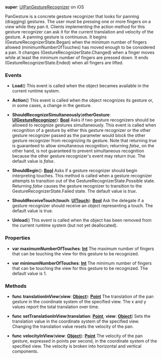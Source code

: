 **super**: [UIPanGestureRecognizer](UIPanGestureRecognizer.md) on iOS

PanGesture is a concrete gesture recognizer that looks for panning (dragging) gestures. The user must be pressing one or more fingers on a view while they pan it. Clients implementing the action method for this gesture recognizer can ask it for the current translation and velocity of the gesture. A panning gesture is continuous. It begins (GestureRecognizerState.Began) when the minimum number of fingers allowed (minimumNumberOfTouches) has moved enough to be considered a pan. It changes (GestureRecognizerState.Changed) when a finger moves while at least the minimum number of fingers are pressed down. It ends (GestureRecognizerState.Ended) when all fingers are lifted.

### Events

* **Load**()
This event is called when the object becames available in the current runtime system.

* **Action**()
This event is called when the object recognizes its gesture or, in some cases, a change in the gesture.

* **ShouldRecognizeSimultaneously**(**otherGesture**: <strong>[UIGestureRecognizer](UIGestureRecognizer.md)</strong>): <strong>[Bool](../gravity/types.md)</strong> 
Asks if two gesture recognizers should be allowed to recognize gestures simultaneously. This event is called when recognition of a gesture by either this gesture recognizer or the other gesture recognizer passed as the parameter would block the other gesture recognizer from recognizing its gesture. Note that returning <i>true</i> is guaranteed to allow simultaneous recognition; returning <i>false</i>, on the other hand, is not guaranteed to prevent simultaneous recognition because the other gesture recognizer's event may return <i>true</i>. The default value is <i>false</i>.

* **ShouldBegin**(): <strong>[Bool](../gravity/types.md)</strong> 
Asks if a gesture recognizer should begin interpreting touches. This method is called when a gesture recognizer attempts to transition out of the GestureRecognizerState.Possible state. Returning <i>false</i> causes the gesture recognizer to transition to the GestureRecognizerState.Failed state. The default value is <i>true</i>.

* **ShouldReceiveTouch**(**touch**: <strong>[UITouch](UITouch.md)</strong>): <strong>[Bool](../gravity/types.md)</strong> 
Ask the delegate if a gesture recognizer should receive an object representing a touch. The default value is true.

* **Unload**()
This event is called when the object has been removed from the current runtime system (but not yet deallocated).



### Properties

* **var** **maximumNumberOfTouches**: **[Int](../gravity/types.md)**
The maximum number of fingers that can be touching the view for this gesture to be recognized.

* **var** **minimumNumberOfTouches**: **[Int](../gravity/types.md)**
The minimum number of fingers that can be touching the view for this gesture to be recognized. The default value is 1.



### Methods

* **func** **translationInView**(**view**: <strong>[Object](../gravity/types.md)</strong>): <strong>[Point](point.md)</strong> 
The translation of the pan gesture in the coordinate system of the specified view. The x and y values report the total translation over time.

* **func** **setTranslationInView**(**translation**: <strong>[Point](point.md)</strong>, **view**: <strong>[Object](../gravity/types.md)</strong>)
Sets the translation value in the coordinate system of the specified view. Changing the translation value resets the velocity of the pan.

* **func** **velocityInView**(**view**: <strong>[Object](../gravity/types.md)</strong>): <strong>[Point](point.md)</strong> 
The velocity of the pan gesture, expressed in points per second, in the coordinate system of the specified view. The velocity is broken into horizontal and vertical components.





